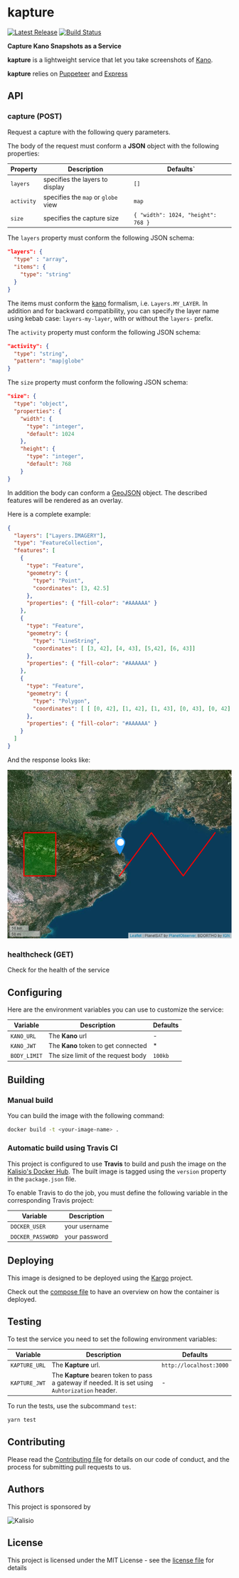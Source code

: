 # kapture

[![Latest Release](https://img.shields.io/github/v/tag/kalisio/kapture?sort=semver&label=latest)](https://github.com/kalisio/kapture/releases)
[![Build Status](https://app.travis-ci.com/kalisio/kapture.svg?branch=master)](https://app.travis-ci.com/kalisio/kapture)

**Capture Kano Snapshots as a Service**

**kapture** is a lightweight service that let you take screenshots of [Kano](https://kalisio.github.io/kano/). 

**kapture** relies on [Puppeteer](https://github.com/puppeteer/puppeteer) and [Express](https://expressjs.com/fr/)

## API

### capture (POST)

Request a capture with the following query parameters.

The body of the request must conform a **JSON** object with the following properties: 

| Property | Description | Defaults`|
| --- | --- | -- |
| `layers` | specifies the layers to display | `[]` | 
| `activity` | specifies the `map` or `globe` view | `map` |
| `size` | specifies the capture size | `{ "width": 1024, "height": 768 }` |

The `layers` property must conform the following JSON schema: 

```json
"layers": {
  "type" : "array",
  "items": {
    "type": "string"
  }
}
```

The items must conform the [kano](https://kalisio.github.io/kano/) formalism, i.e. `Layers.MY_LAYER`. In addition and for backward compatibility, you can specify the layer name using kebab case: `layers-my-layer`, with or without the `layers-` prefix. 

The `activity` property must conform the following JSON schema: 

```json
"activity": {
  "type": "string",
  "pattern": "map|globe"
}
```

The `size` property must conform the following JSON schema: 

```json
"size": {
  "type": "object",
  "properties": {
    "width": {
      "type": "integer",
      "default": 1024
    },
    "height": {
      "type": "integer",
      "default": 768
    }
}
```

In addition the body can conform a [GeoJSON](https://datatracker.ietf.org/doc/html/rfc7946) object. The described features will be rendered as an overlay.

Here is a complete example:

```json
{
  "layers": ["Layers.IMAGERY"],
  "type": "FeatureCollection",
  "features": [
    { 
      "type": "Feature", 
      "geometry": { 
        "type": "Point", 
        "coordinates": [3, 42.5]
      },
      "properties": { "fill-color": "#AAAAAA" } 
    },
    { 
      "type": "Feature", 
      "geometry": { 
        "type": "LineString", 
        "coordinates": [ [3, 42], [4, 43], [5,42], [6, 43]] 
      },
      "properties": { "fill-color": "#AAAAAA" } 
    },
    { 
      "type": "Feature", 
      "geometry": { 
        "type": "Polygon", 
        "coordinates": [ [ [0, 42], [1, 42], [1, 43], [0, 43], [0, 42] ] ] 
      }, 
      "properties": { "fill-color": "#AAAAAA" } 
    }
  ]
}
```

And the response looks like:

![response](./assets/response.png)

### healthcheck (GET)

Check for the health of the service

## Configuring

Here are the environment variables you can use to customize the service:

| Variable  | Description | Defaults |
|-----------| ------------| ------------|
| `KANO_URL` | The **Kano** url | - |
| `KANO_JWT` | The **Kano** token to get connected | * |
| `BODY_LIMIT` | The size limit of the request body | `100kb` |

## Building

### Manual build 

You can build the image with the following command:

```bash
docker build -t <your-image-name> .
```

### Automatic build using Travis CI

This project is configured to use **Travis** to build and push the image on the [Kalisio's Docker Hub](https://hub.docker.com/u/kalisio/).
The built image is tagged using the `version` property in the `package.json` file.

To enable Travis to do the job, you must define the following variable in the corresponding Travis project:

| Variable  | Description |
|-----------| ------------|
| `DOCKER_USER` | your username |
| `DOCKER_PASSWORD` | your password |

## Deploying

This image is designed to be deployed using the [Kargo](https://kalisio.github.io/kargo/) project.

Check out the [compose file](https://github.com/kalisio/kargo/blob/master/deploy/kontrol.yml) to have an overview on how the container is deployed.

## Testing

To test the service you need to set the following environment variables:

| Variable  | Description | Defaults |
|-----------| ------------| ------------|
| `KAPTURE_URL` | The **Kapture** url. | `http://localhost:3000` |
| `KAPTURE_JWT` | The **Kapture** bearen token to pass a gateway if needed. It is set using `Auhtorization` header. | - |

To run the tests, use the subcommand `test`: 

```bash
yarn test
```

## Contributing

Please read the [Contributing file](./.github/CONTRIBUTING.md) for details on our code of conduct, and the process for submitting pull requests to us.

## Authors

This project is sponsored by 

![Kalisio](https://s3.eu-central-1.amazonaws.com/kalisioscope/kalisio/kalisio-logo-black-256x84.png)

## License

This project is licensed under the MIT License - see the [license file](./LICENSE.md) for details